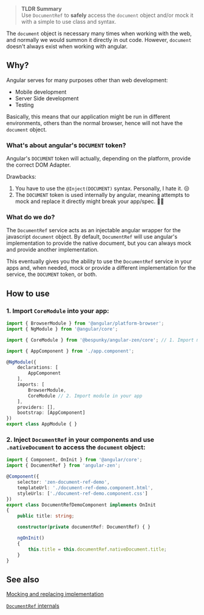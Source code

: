 > **TLDR Summary**  
> Use `DocumentRef` to **safely** access the `document` object and/or mock it with a simple to use class and syntax.

The `document` object is necessary many times when working with the web, and normally we would summon it directly in out code. However, `document` doesn't always exist when working with angular. 

## Why?
Angular serves for many purposes other than web development:
- Mobile development
- Server Side development
- Testing

Basically, this means that our application might be run in different environments, others than the normal browser, hence will not have the `document` object.

### What's about angular's `DOCUMENT` token?
Angular's `DOCUMENT` token will actually, depending on the platform, provide the correct DOM Adapter.

Drawbacks:
1. You have to use the `@Inject(DOCUMENT)` syntax. Personally, I hate it. 😒
2. The `DOCUMENT` token is used internally by angular, meaning attempts to mock and replace it directly might break your app/spec. 🤦‍♂️

### What do we do?
The `DocumentRef` service acts as an injectable angular wrapper for the javascript `document` object. By default, `DocumentRef` will use angular's implementation to provide the native document, but you can always mock and provide another implementation.

This eventually gives you the ability to use the `DocumentRef` service in your apps and, when needed, mock or provide a different implementation for the service, the `DOCUMENT` token, or both.

## How to use
### 1. Import `CoreModule` into your app:

```typescript
import { BrowserModule } from '@angular/platform-browser';
import { NgModule } from '@angular/core';

import { CoreModule } from '@bespunky/angular-zen/core'; // 1. Import module

import { AppComponent } from './app.component';

@NgModule({
    declarations: [
        AppComponent
    ],
    imports: [
        BrowserModule,
        CoreModule // 2. Import module in your app
    ],
    providers: [], 
    bootstrap: [AppComponent]
})
export class AppModule { }
```

### 2. Inject `DocumentRef` in your components and use `.nativeDocument` to access the `document` object:

```typescript
import { Component, OnInit } from '@angular/core';
import { DocumentRef } from 'angular-zen';

@Component({
    selector: 'zen-document-ref-demo',
    templateUrl: './document-ref-demo.component.html',
    styleUrls: ['./document-ref-demo.component.css']
})
export class DocumentRefDemoComponent implements OnInit
{
    public title: string;

    constructor(private documentRef: DocumentRef) { }

    ngOnInit()
    {
        this.title = this.documentRef.nativeDocument.title;
    }
}
```

## See also
[Mocking and replacing implementation](DocumentRef/Mocking.html)

[`DocumentRef` internals](DocumentRef/Internals.html)